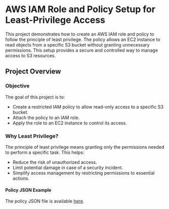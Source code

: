 # AWS IAM Role and Policy Setup for Least-Privilege Access

This project demonstrates how to create an AWS IAM role and policy to follow the principle of least privilege. The policy allows an EC2 instance to read objects from a specific S3 bucket without granting unnecessary permissions. This setup provides a secure and controlled way to manage access to S3 resources.

## Project Overview

### Objective
The goal of this project is to:
- Create a restricted IAM policy to allow read-only access to a specific S3 bucket.
- Attach the policy to an IAM role.
- Apply the role to an EC2 instance to control its access.

### Why Least Privilege?
The principle of least privilege means granting only the permissions needed to perform a specific task. This helps:
- Reduce the risk of unauthorized access.
- Limit potential damage in case of a security incident.
- Simplify access management by restricting permissions to essential actions.


#### Policy JSON Example
The policy JSON file is available [here](policy.json).
